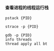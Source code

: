 #### 查看进程的线程运行栈
```
pstack {PID}
```

```
strace -p {PID}
```

```
gdb -p {PID}
info threads
thread apply all bt
```

